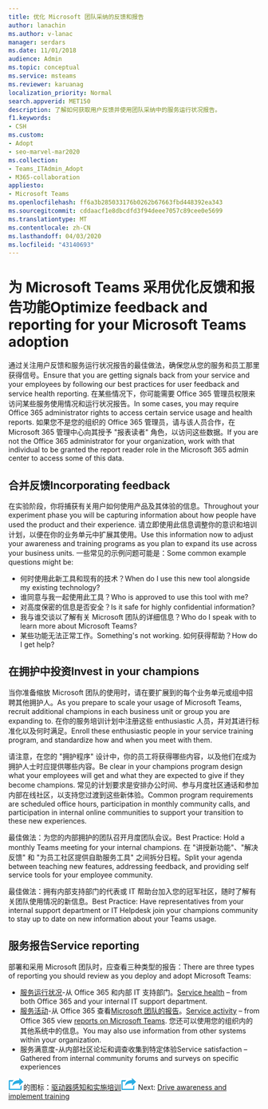 ```yaml
---
title: 优化 Microsoft 团队采纳的反馈和报告
author: lanachin
ms.author: v-lanac
manager: serdars
ms.date: 11/01/2018
audience: Admin
ms.topic: conceptual
ms.service: msteams
ms.reviewer: karuanag
localization_priority: Normal
search.appverid: MET150
description: 了解如何获取用户反馈并使用团队采纳中的服务运行状况报告。
f1.keywords:
- CSH
ms.custom:
- Adopt
- seo-marvel-mar2020
ms.collection:
- Teams_ITAdmin_Adopt
- M365-collaboration
appliesto:
- Microsoft Teams
ms.openlocfilehash: ff6a3b285033176b0262b67663fbd448392ea343
ms.sourcegitcommit: cddaacf1e8dbcdfd3f94deee7057c89cee0e5699
ms.translationtype: MT
ms.contentlocale: zh-CN
ms.lasthandoff: 04/03/2020
ms.locfileid: "43140693"
---
```

# <a name="optimize-feedback-and-reporting-for-your-microsoft-teams-adoption"></a><span data-ttu-id="c6fee-103">为 Microsoft Teams 采用优化反馈和报告功能</span><span class="sxs-lookup"><span data-stu-id="c6fee-103">Optimize feedback and reporting for your Microsoft Teams adoption</span></span>

<span data-ttu-id="c6fee-104">通过关注用户反馈和服务运行状况报告的最佳做法，确保您从您的服务和员工那里获得信号。</span><span class="sxs-lookup"><span data-stu-id="c6fee-104">Ensure that you are getting signals back from your service and your employees by following our best practices for user feedback and service health reporting.</span></span>  <span data-ttu-id="c6fee-105">在某些情况下，你可能需要 Office 365 管理员权限来访问某些服务使用情况和运行状况报告。</span><span class="sxs-lookup"><span data-stu-id="c6fee-105">In some cases, you may require Office 365 administrator rights to access certain service usage and health reports.</span></span> <span data-ttu-id="c6fee-106">如果您不是您的组织的 Office 365 管理员，请与该人员合作，在 Microsoft 365 管理中心向其授予 "报表读者" 角色，以访问这些数据。</span><span class="sxs-lookup"><span data-stu-id="c6fee-106">If you are not the Office 365 administrator for your organization, work with that individual to be granted the report reader role in the Microsoft 365 admin center to access some of this data.</span></span> 

## <a name="incorporating-feedback"></a><span data-ttu-id="c6fee-107">合并反馈</span><span class="sxs-lookup"><span data-stu-id="c6fee-107">Incorporating feedback</span></span> 

<span data-ttu-id="c6fee-108">在实验阶段，你将捕获有关用户如何使用产品及其体验的信息。</span><span class="sxs-lookup"><span data-stu-id="c6fee-108">Throughout your experiment phase you will be capturing information about how people have used the product and their experience.</span></span> <span data-ttu-id="c6fee-109">请立即使用此信息调整你的意识和培训计划，以便在你的业务单元中扩展其使用。</span><span class="sxs-lookup"><span data-stu-id="c6fee-109">Use this information now to adjust your awareness and training programs as you plan to expand its use across your business units.</span></span> <span data-ttu-id="c6fee-110">一些常见的示例问题可能是：</span><span class="sxs-lookup"><span data-stu-id="c6fee-110">Some common example questions might be:</span></span>

- <span data-ttu-id="c6fee-111">何时使用此新工具和现有的技术？</span><span class="sxs-lookup"><span data-stu-id="c6fee-111">When do I use this new tool alongside my existing technology?</span></span>
- <span data-ttu-id="c6fee-112">谁同意与我一起使用此工具？</span><span class="sxs-lookup"><span data-stu-id="c6fee-112">Who is approved to use this tool with me?</span></span>
- <span data-ttu-id="c6fee-113">对高度保密的信息是否安全？</span><span class="sxs-lookup"><span data-stu-id="c6fee-113">Is it safe for highly confidential information?</span></span> 
- <span data-ttu-id="c6fee-114">我与谁交谈以了解有关 Microsoft 团队的详细信息？</span><span class="sxs-lookup"><span data-stu-id="c6fee-114">Who do I speak with to learn more about Microsoft Teams?</span></span>
- <span data-ttu-id="c6fee-115">某些功能无法正常工作。</span><span class="sxs-lookup"><span data-stu-id="c6fee-115">Something's not working.</span></span> <span data-ttu-id="c6fee-116">如何获得帮助？</span><span class="sxs-lookup"><span data-stu-id="c6fee-116">How do I get help?</span></span>

## <a name="invest-in-your-champions"></a><span data-ttu-id="c6fee-117">在拥护中投资</span><span class="sxs-lookup"><span data-stu-id="c6fee-117">Invest in your champions</span></span>

<span data-ttu-id="c6fee-118">当你准备缩放 Microsoft 团队的使用时，请在要扩展到的每个业务单元或组中招聘其他拥护人。</span><span class="sxs-lookup"><span data-stu-id="c6fee-118">As you prepare to scale your usage of Microsoft Teams, recruit additional champions in each business unit or group you are expanding to.</span></span> <span data-ttu-id="c6fee-119">在你的服务培训计划中注册这些 enthusiastic 人员，并对其进行标准化以及何时满足。</span><span class="sxs-lookup"><span data-stu-id="c6fee-119">Enroll these enthusiastic people in your service training program, and standardize how and when you meet with them.</span></span>
 
<span data-ttu-id="c6fee-120">请注意，在您的 "拥护程序" 设计中，你的员工将获得哪些内容，以及他们在成为拥护人士时应提供哪些内容。</span><span class="sxs-lookup"><span data-stu-id="c6fee-120">Be clear in your champions program design what your employees will get and what they are expected to give if they become champions.</span></span> <span data-ttu-id="c6fee-121">常见的计划要求是安排办公时间、参与月度社区通话和参加内部在线社区，以支持您过渡到这些新体验。</span><span class="sxs-lookup"><span data-stu-id="c6fee-121">Common program requirements are scheduled office hours, participation in monthly community calls, and participation in internal online communities to support your transition to these new experiences.</span></span>  

<span data-ttu-id="c6fee-122">最佳做法：为您的内部拥护的团队召开月度团队会议。</span><span class="sxs-lookup"><span data-stu-id="c6fee-122">Best Practice: Hold a monthly Teams meeting for your internal champions.</span></span> <span data-ttu-id="c6fee-123">在 "讲授新功能"、"解决反馈" 和 "为员工社区提供自助服务工具" 之间拆分日程。</span><span class="sxs-lookup"><span data-stu-id="c6fee-123">Split your agenda between teaching new features, addressing feedback, and providing self service tools for your employee community.</span></span>

<span data-ttu-id="c6fee-124">最佳做法：拥有内部支持部门的代表或 IT 帮助台加入您的冠军社区，随时了解有关团队使用情况的新信息。</span><span class="sxs-lookup"><span data-stu-id="c6fee-124">Best Practice: Have representatives from your internal support department or IT Helpdesk join your champions community to stay up to date on new information about your Teams usage.</span></span> 

## <a name="service-reporting"></a><span data-ttu-id="c6fee-125">服务报告</span><span class="sxs-lookup"><span data-stu-id="c6fee-125">Service reporting</span></span>

<span data-ttu-id="c6fee-126">部署和采用 Microsoft 团队时，应查看三种类型的报告：</span><span class="sxs-lookup"><span data-stu-id="c6fee-126">There are three types of reporting you should review as you deploy and adopt Microsoft Teams:</span></span>

- <span data-ttu-id="c6fee-127">[服务运行状况](https://status.office365.com/)-从 Office 365 和内部 IT 支持部门。</span><span class="sxs-lookup"><span data-stu-id="c6fee-127">[Service health](https://status.office365.com/) – from both Office 365 and your internal IT support department.</span></span>
- <span data-ttu-id="c6fee-128">[服务活动](https://docs.microsoft.com/office365/admin/activity-reports/activity-reports?redirectSourcePath=%252fen-us%252farticle%252fActivity-Reports-in-the-Office-365-admin-center-0d6dfb17-8582-4172-a9a9-aed798150263&view=o365-worldwide)-从 Office 365 查看[Microsoft 团队的报告](https://docs.microsoft.com/office365/admin/activity-reports/microsoft-teams-user-activity?redirectSourcePath=%252farticle%252fOffice-365-Reports-in-the-Admin-Center-Microsoft-Teams-user-activity-07f67fc4-c0a4-4d3f-ad20-f40c7f6db524&view=o365-worldwide)。</span><span class="sxs-lookup"><span data-stu-id="c6fee-128">[Service activity](https://docs.microsoft.com/office365/admin/activity-reports/activity-reports?redirectSourcePath=%252fen-us%252farticle%252fActivity-Reports-in-the-Office-365-admin-center-0d6dfb17-8582-4172-a9a9-aed798150263&view=o365-worldwide) – from Office 365 view [reports on Microsoft Teams](https://docs.microsoft.com/office365/admin/activity-reports/microsoft-teams-user-activity?redirectSourcePath=%252farticle%252fOffice-365-Reports-in-the-Admin-Center-Microsoft-Teams-user-activity-07f67fc4-c0a4-4d3f-ad20-f40c7f6db524&view=o365-worldwide).</span></span> <span data-ttu-id="c6fee-129">您还可以使用您的组织内的其他系统中的信息。</span><span class="sxs-lookup"><span data-stu-id="c6fee-129">You may also use information from other systems within your organization.</span></span>
- <span data-ttu-id="c6fee-130">服务满意度-从内部社区论坛和调查收集到特定体验</span><span class="sxs-lookup"><span data-stu-id="c6fee-130">Service satisfaction – Gathered from internal community forums and surveys on specific experiences</span></span>

<span data-ttu-id="c6fee-131">![表示下一步骤](media/teams-adoption-next-icon.png)的图标：[驱动器感知和实施培训](teams-adoption-drive-awareness.md)</span><span class="sxs-lookup"><span data-stu-id="c6fee-131">![An icon representing the next step](media/teams-adoption-next-icon.png) Next: [Drive awareness and implement training](teams-adoption-drive-awareness.md)</span></span>
